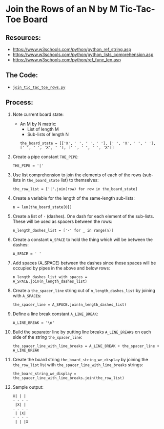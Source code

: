 # Join the Rows of an N by M Tic-Tac-Toe Board

## Resources:
* https://www.w3schools.com/python/python_ref_string.asp
* https://www.w3schools.com/python/python_lists_comprehension.asp
* https://www.w3schools.com/python/ref_func_len.asp

## The Code:
* [`join_tic_tac_toe_rows.py`](./join_tic_tac_toe_rows.py)
## Process:

1. Note current board state:
    * An M by N matrix:
        * List of length M
        * Sub-lists of length N
        ```
        the_board_state = [['X', ' ', ' ', ' '], [' ', 'X', ' ', ' '], [' ', ' ', 'X', ' '], [' ', ' ', ' ', 'X']]

        ```

1. Create a pipe constant `THE_PIPE`:
    ```
    THE_PIPE = '|'
    ```

1. Use list comprehension to join the elements of each of the rows (sub-lists in `the_board_state` list) to themselves:
    ```
    the_row_list = ['|'.join(row) for row in the_board_state]
    ```

1. Create a variable for the length of the same-length sub-lists:
    ```
    n = len(the_board_state[0])
    ```

1. Create a list of `-` (dashes). One dash for each element of the sub-lists. These will be used as spacers between the rows:
    ```
    n_length_dashes_list = ['-' for _ in range(n)]
    ```

1. Create a constant `A_SPACE` to hold the thing which will be between the dashes:
    ```
    A_SPACE = ' '
    ```

1. Add spaces (A_SPACE) between the dashes since those spaces will be occupied by pipes in the above and below rows:
    ```
    n_length_dashes_list_with_spaces = A_SPACE.join(n_length_dashes_list)
    ```

1. Create a `the_spacer_line` string out of `n_length_dashes_list` by joining with `A_SPACE`s:
    ```
    the_spacer_line = A_SPACE.join(n_length_dashes_list)
    ```

1. Define a line break constant `A_LINE_BREAK`:
    ```
    A_LINE_BREAK = '\n'
    ```

1. Build the separator line by putting line breaks `A_LINE_BREAK`s on each side of the string `the_spacer_line`:
    ```
    the_spacer_line_with_line_breaks = A_LINE_BREAK + the_spacer_line + A_LINE_BREAK
    ```

1. Create the board string `the_board_string_we_display` by joining the `the_row_list` list with `the_spacer_line_with_line_breaks` strings:
    ```
    the_board_string_we_display = the_spacer_line_with_line_breaks.join(the_row_list)
    ```

1. Sample output:
    ```
    X| | | 
    - - - -
     |X| |
    - - - -
     | |X|
    - - - -
     | | |X
    ```